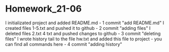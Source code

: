 # Homework_21-06
I initializated project and added README.md - 1 commit "add README.md"
I created files 1-5.txt and pushed it to github - 2 commit "adding files"
I deleted files 2.txt 4 txt and pushed changes to github - 3 commit "deleting files"
I wrote history tail to the file hw.txt and added this file to project - you can find all commands here - 4 commit "adding history"
